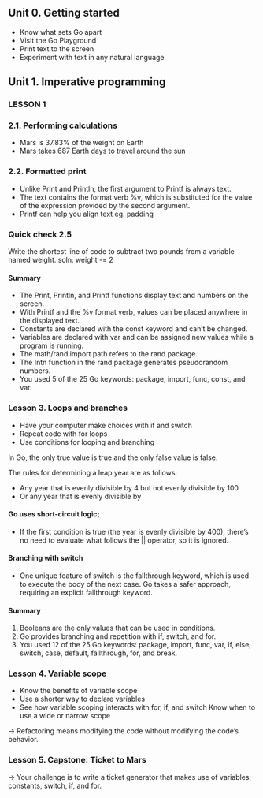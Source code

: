 ## Unit 0. Getting started

- Know what sets Go apart
- Visit the Go Playground
- Print text to the screen
- Experiment with text in any natural language


## Unit 1. Imperative programming
### LESSON 1
### 2.1. Performing calculations
- Mars is 37.83% of the weight on Earth
- Mars takes 687 Earth days to travel around the sun


### 2.2. Formatted print
- Unlike Print and Println, the first argument to Printf is always text. 
- The text contains the format verb %v, which is substituted for the value of the expression provided by the second argument.
- Printf can help you align text eg. padding


### Quick check 2.5
Write the shortest line of code to subtract two pounds from a variable named weight.
soln: weight -= 2


#### Summary
- The Print, Println, and Printf functions display text and numbers on the screen.
- With Printf and the %v format verb, values can be placed anywhere in the displayed text.
- Constants are declared with the const keyword and can’t be changed.
- Variables are declared with var and can be assigned new values while a program is running.
- The math/rand import path refers to the rand package.
- The Intn function in the rand package generates pseudorandom numbers.
- You used 5 of the 25 Go keywords: package, import, func, const, and var.


### Lesson 3. Loops and branches
- Have your computer make choices with if and switch
- Repeat code with for loops
- Use conditions for looping and branching

In Go, the only true value is true and the only false value is false.

The rules for determining a leap year are as follows:
- Any year that is evenly divisible by 4 but not evenly divisible by 100
- Or any year that is evenly divisible by 

#### Go uses short-circuit logic;
- If the first condition is true (the year is evenly divisible by 400), there’s no need to evaluate
what follows the || operator, so it is ignored.

#### Branching with switch
- One unique feature of switch is the fallthrough keyword, which is used to execute the body of the next case. Go takes a safer approach, requiring an explicit fallthrough keyword.

#### Summary
1. Booleans are the only values that can be used in conditions.
2. Go provides branching and repetition with if, switch, and for.
2. You used 12 of the 25 Go keywords: package, import, func, var, if,
else, switch, case, default, fallthrough, for, and break.


### Lesson 4. Variable scope
- Know the benefits of variable scope
- Use a shorter way to declare variables
- See how variable scoping interacts with for, if, and switch
Know when to use a wide or narrow scope

-> Refactoring means modifying the code without modifying the code’s behavior.

### Lesson 5. Capstone: Ticket to Mars
-> Your challenge is to write a ticket generator that makes use of variables, constants, switch, if, and for.